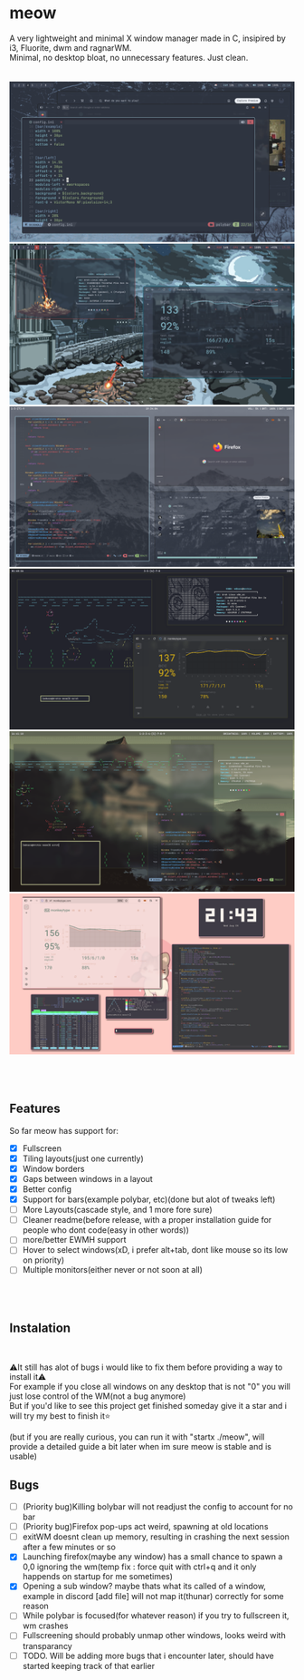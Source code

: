 # meow
A very lightweight and minimal X window manager made in C, insipired by i3, Fluorite, dwm and ragnarWM.<br>
Minimal, no desktop bloat, no unnecessary features. Just clean.<br><br><br>
![previewNord2](screenshots/Nord2.png)<br>
![preview2](screenshots/2025-09-10-175526_1920x1080_scrot.png)<br>
![preview1](screenshots/2025-09-02-193404_1920x1080_scrot.png)<br>
![preview3](screenshots/2025-08-12-014816_1920x1080_scrot.png)<br>
![preview4](screenshots/2025-08-13-164111_1920x1080_scrot.png)<br>
![preview5](screenshots/2025-08-06-214317_1920x1080_scrot.png)<br>
<br><br><br>
## Features<br>
So far meow has support for:<br>
- [x] Fullscreen<br>
- [x] Tiling layouts(just one currently)<br>
- [x] Window borders<br>
- [x] Gaps between windows in a layout<br>
- [x] Better config
- [x] Support for bars(example polybar, etc)(done but alot of tweaks left)
- [ ] More Layouts(cascade style, and 1 more fore sure)
- [ ] Cleaner readme(before release, with a proper installation guide for people who dont code(easy in other words))
- [ ] more/better EWMH support
- [ ] Hover to select windows(xD, i prefer alt+tab, dont like mouse so its low on priority)<br>
- [ ] Multiple monitors(either never or not soon at all)<br><br><br><br>

## Instalation
<br>

⚠️It still has alot of bugs i would like to fix them before providing a way to install it⚠️<br>
For example if you close all windows on any desktop that is not "0" you will just lose control of the WM(not a bug anymore)<br>
But if you'd like to see this project get finished someday give it a star and i will try my best to finish it⭐

(but if you are really curious, you can run it with "startx ./meow", will provide a detailed guide a bit later when im sure meow is stable and is usable)
## Bugs

- [ ] (Priority bug)Killing bolybar will not readjust the config to account for no bar
- [ ] (Priority bug)Firefox pop-ups act weird, spawning at old locations
- [ ] exitWM doesnt clean up memory, resulting in crashing the next session after a few minutes or so
- [x] Launching firefox(maybe any window) has a small chance to spawn a 0,0 ignoring the wm(temp fix : force quit with ctrl+q and it only happends on startup for me sometimes)
- [x] Opening a sub window? maybe thats what its called of a window, example in discord [add file] will not map it(thunar) correctly for some reason
- [ ] While polybar is focused(for whatever reason) if you try to fullscreen it, wm crashes
- [ ] Fullscreening should probably unmap other windows, looks weird with transparancy
- [ ] TODO. Will be adding more bugs that i encounter later, should have started keeping track of that earlier
